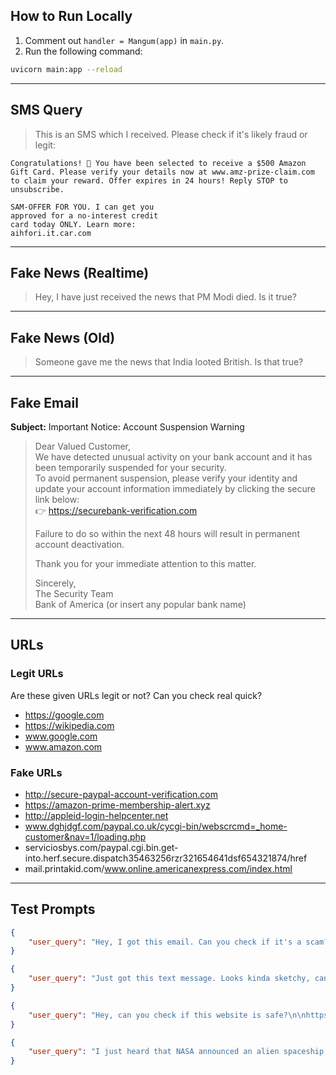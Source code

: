 ## How to Run Locally

1. Comment out `handler = Mangum(app)` in `main.py`.
2. Run the following command:

```bash
uvicorn main:app --reload
```

---

## SMS Query

> This is an SMS which I received. Please check if it's likely fraud or legit:

```
Congratulations! 🎉 You have been selected to receive a $500 Amazon Gift Card. Please verify your details now at www.amz-prize-claim.com to claim your reward. Offer expires in 24 hours! Reply STOP to unsubscribe.
```

```
SAM-OFFER FOR YOU. I can get you
approved for a no-interest credit
card today ONLY. Learn more:
aihfori.it.car.com
```

---

## Fake News (Realtime)

> Hey, I have just received the news that PM Modi died. Is it true?

---

## Fake News (Old)

> Someone gave me the news that India looted British. Is that true?

---

## Fake Email

**Subject:** Important Notice: Account Suspension Warning

> Dear Valued Customer,  
> We have detected unusual activity on your bank account and it has been temporarily suspended for your security.  
> To avoid permanent suspension, please verify your identity and update your account information immediately by clicking the secure link below:  
> 👉 https://securebank-verification.com  
>
> Failure to do so within the next 48 hours will result in permanent account deactivation.  
>
> Thank you for your immediate attention to this matter.  
>
> Sincerely,  
> The Security Team  
> Bank of America (or insert any popular bank name)

---

## URLs

### Legit URLs

Are these given URLs legit or not? Can you check real quick?

- https://google.com
- https://wikipedia.com
- www.google.com
- www.amazon.com

### Fake URLs

- http://secure-paypal-account-verification.com
- https://amazon-prime-membership-alert.xyz
- http://appleid-login-helpcenter.net
- www.dghjdgf.com/paypal.co.uk/cycgi-bin/webscrcmd=_home-customer&nav=1/loading.php
- serviciosbys.com/paypal.cgi.bin.get-into.herf.secure.dispatch35463256rzr321654641dsf654321874/href
- mail.printakid.com/www.online.americanexpress.com/index.html

---

## Test Prompts

```json
{
    "user_query": "Hey, I got this email. Can you check if it's a scam?\n\nSubject: Urgent! Your PayPal Account Has Been Limited\n\nDear Customer,\n\nWe've noticed suspicious activity on your PayPal account. To restore access, please confirm your identity immediately by clicking the secure link below:\n👉 https://paypal-security-verification.com\n\nFailure to do so will result in account suspension.\n\nBest regards,\nPayPal Security Team"
}
```

```json
{
    "user_query": "Just got this text message. Looks kinda sketchy, can you verify?\n\n🎁 CONGRATS! You've won a free iPhone 15! Click here to claim now: www.freeiphone-gift.com\n\nReply STOP to opt out."
}
```

```json
{
    "user_query": "Hey, can you check if this website is safe?\n\nhttps://securelogin-bankofamerica.com"
}
```

```json
{
    "user_query": "I just heard that NASA announced an alien spaceship landed in New York. Is this real?"
}
```

